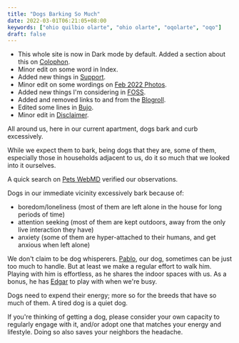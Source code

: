 ```yaml
---
title: "Dogs Barking So Much"
date: 2022-03-01T06:21:05+08:00
keywords: ["ohio quilbio olarte", "ohio olarte", "oqolarte", "oqo"]
draft: false
---
```

- This whole site is now in Dark mode by default.
Added a section about this on [Colophon](/site).
- Minor edit on some word in Index.
- Added new things in [Support](/support).
- Minor edit on some wordings on [Feb 2022 Photos](/feb2022-photos).
- Added new things I'm considering in [FOSS](/foss).
- Added and removed links to and from the [Blogroll](/blogroll).
- Edited some lines in [Bujo](/bujo).
- Minor edit in [Disclaimer](/disclaimer).

All around us,
here in our current apartment,
dogs bark and curb excessively.

While we expect them to bark,
being dogs that they are,
some of them,
especially those in households adjacent to us,
do it so much that we looked into it ourselves.

A quick search on [Pets WebMD](https://pets.webmd.com/dogs/guide/understanding-why-dogs-bark) verified our observations.

Dogs in our immediate vicinity excessively bark because of:
- boredom/loneliness
(most of them are left alone in the house for long periods of time)
- attention seeking (most of them are kept outdoors,
away from the only live interaction they have)
- anxiety (some of them are hyper-attached to their humans,
and get anxious when left alone)

We don't claim to be dog whisperers.
[Pablo](/feb2022-photos/#day-17), our dog,
sometimes can be just too much to handle.
But at least we make a regular effort to walk him.
Playing with him is effortless,
as he shares the indoor spaces with us.
As a bonus,
he has [Edgar](/feb2022-photos/#day-3) to play with when we're busy.

Dogs need to expend their energy;
more so for the breeds that have so much of them.
A tired dog is a quiet dog.

If you're thinking of getting a dog,
please consider your own capacity to regularly engage with it,
and/or adopt one that matches your energy and lifestyle.
Doing so also saves your neighbors the headache.
